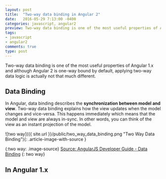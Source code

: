```yaml
---
layout: post
title:  "Two-way data binding in Angular 2"
date:   2016-05-29 7:13:00 -0400
categories: javascript, angular2
preview: Two-way data binding is one of the most useful properties of Angular 1.x and although Angular 2 is one-way bound by default, applying two-way data logic is actually not that much different...
tags:
- javascript
- angular2
comments: true
type: post
---
```


Two-way data binding is one of the most useful properties of Angular 1.x and although Angular 2 is one-way bound by default, applying two-way data logic is actually not that much different.

Data Binding
------------------
In Angular, data binding describes the **synchronization between model and view**. Two-way data binding explains how the view updates when the model changes and vice-versa. This happens immediately which means that the model and view are always in-sync. In other words, you can think of the view as an instant projection of the model.

![two way]({{ site.url }}/public/two_way_data_binding.png "Two Way Data Binding"){: .article-image-with-source }

{:two way: .image-source}
[Source: AngularJS Developer Guide - Data Binding](https://docs.angularjs.org/guide/databinding)
{: two way}

In Angular 1.x
------------------
